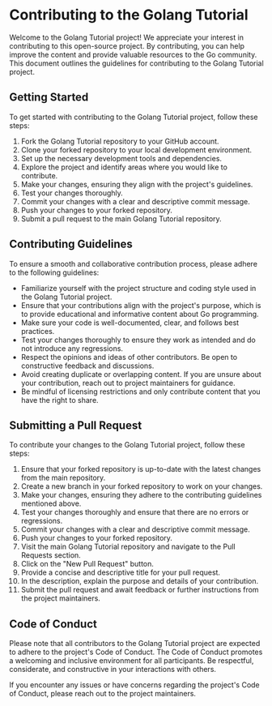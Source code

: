 # Contributing to the Golang Tutorial

Welcome to the Golang Tutorial project! We appreciate your interest in contributing to this open-source project. By contributing, you can help improve the content and provide valuable resources to the Go community. This document outlines the guidelines for contributing to the Golang Tutorial project.

## Getting Started

To get started with contributing to the Golang Tutorial project, follow these steps:

1. Fork the Golang Tutorial repository to your GitHub account.
2. Clone your forked repository to your local development environment.
3. Set up the necessary development tools and dependencies.
4. Explore the project and identify areas where you would like to contribute.
5. Make your changes, ensuring they align with the project's guidelines.
6. Test your changes thoroughly.
7. Commit your changes with a clear and descriptive commit message.
8. Push your changes to your forked repository.
9. Submit a pull request to the main Golang Tutorial repository.

## Contributing Guidelines

To ensure a smooth and collaborative contribution process, please adhere to the following guidelines:

- Familiarize yourself with the project structure and coding style used in the Golang Tutorial project.
- Ensure that your contributions align with the project's purpose, which is to provide educational and informative content about Go programming.
- Make sure your code is well-documented, clear, and follows best practices.
- Test your changes thoroughly to ensure they work as intended and do not introduce any regressions.
- Respect the opinions and ideas of other contributors. Be open to constructive feedback and discussions.
- Avoid creating duplicate or overlapping content. If you are unsure about your contribution, reach out to project maintainers for guidance.
- Be mindful of licensing restrictions and only contribute content that you have the right to share.

## Submitting a Pull Request

To contribute your changes to the Golang Tutorial project, follow these steps:

1. Ensure that your forked repository is up-to-date with the latest changes from the main repository.
2. Create a new branch in your forked repository to work on your changes.
3. Make your changes, ensuring they adhere to the contributing guidelines mentioned above.
4. Test your changes thoroughly and ensure that there are no errors or regressions.
5. Commit your changes with a clear and descriptive commit message.
6. Push your changes to your forked repository.
7. Visit the main Golang Tutorial repository and navigate to the Pull Requests section.
8. Click on the "New Pull Request" button.
9. Provide a concise and descriptive title for your pull request.
10. In the description, explain the purpose and details of your contribution.
11. Submit the pull request and await feedback or further instructions from the project maintainers.

## Code of Conduct

Please note that all contributors to the Golang Tutorial project are expected to adhere to the project's Code of Conduct. The Code of Conduct promotes a welcoming and inclusive environment for all participants. Be respectful, considerate, and constructive in your interactions with others.

If you encounter any issues or have concerns regarding the project's Code of Conduct, please reach out to the project maintainers.
